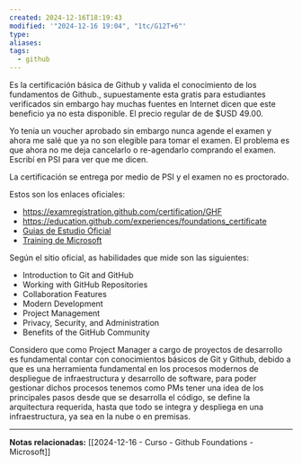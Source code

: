 ```yaml
---
created: 2024-12-16T18:19:43
modified: '"2024-12-16 19:04", "1tc/G12T+6"'
type: 
aliases: 
tags:
  - github
---
```

Es la certificación básica de Github y valida el conocimiento de los fundamentos de Github., supuestamente esta gratis para estudiantes verificados sin embargo hay muchas fuentes en Internet dicen que este beneficio ya no esta disponible. El precio regular de de $USD 49.00.

Yo tenia un voucher aprobado sin embargo nunca agende el examen y ahora me salé que ya no son elegible para tomar el examen. El problema es que ahora no me deja cancelarlo o re-agendarlo comprando el examen. Escribí en PSI para ver que me dicen.

La certificación se entrega por medio de PSI y el examen no es proctorado.


Estos son los enlaces oficiales:
- https://examregistration.github.com/certification/GHF
- https://education.github.com/experiences/foundations_certificate
- [Guias de Estudio Oficial](https://github.com/LadyKerr/github-certification-guide/blob/main/study-guides/gh-foundations.md)
- [Training de Microsoft](https://learn.microsoft.com/en-us/collections/o1njfe825p602p)


Según el sitio oficial, as habilidades que mide son las siguientes:
- Introduction to Git and GitHub
- Working with GitHub Repositories
- Collaboration Features
- Modern Development
- Project Management
- Privacy, Security, and Administration
- Benefits of the GitHub Community


Considero que como Project Manager a cargo de proyectos de desarrollo es fundamental contar con conocimientos básicos de Git y Github, debido a que es una herramienta fundamental en los procesos modernos de  despliegue de infraestructura y desarrollo de software, para poder gestionar dichos procesos tenemos como PMs tener una idea de los principales pasos desde que se desarrolla el código, se define la arquitectura requerida, hasta que todo se integra y despliega en una infraestructura, ya sea en la nube o en premisas.

--- 
 **Notas relacionadas:**
[[2024-12-16 - Curso - Github Foundations - Microsoft]]
 